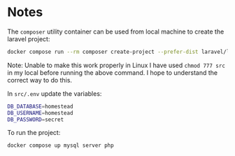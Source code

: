 # Notes
The `composer` utility container can be used from local machine to create the laravel project:
```sh
docker compose run --rm composer create-project --prefer-dist laravel/laravel:^8.0 .
```
Note: Unable to make this work properly in Linux I have used `chmod 777 src` in my local before running the above command. I hope to understand the correct way to do this.

In `src/.env` update the variables:
```sh
DB_DATABASE=homestead
DB_USERNAME=homestead
DB_PASSWORD=secret
```

To run the project:
```sh
docker compose up mysql server php
```